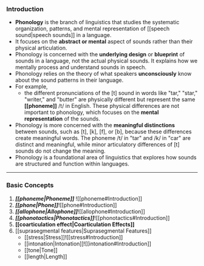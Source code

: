 ### Introduction
- **Phonology** is the branch of linguistics that studies the systematic organization, patterns, and mental representation of [[speech sound|speech sounds]] in a language.
- It focuses on the **abstract or mental** aspect of sounds rather than their physical articulation.
- Phonology is concerned with the **underlying design** or **blueprint** of sounds in a language, not the actual physical sounds. It explains how we mentally process and understand sounds in speech.
- Phonology relies on the theory of what speakers **unconsciously** know about the sound patterns in their language.
-  For example, 
	- the different pronunciations of the \[t] sound in words like "tar," "star," "writer," and "butter" are physically different but represent the same **[[phoneme]]** /t/ in English. These physical differences are not important to phonology, which focuses on the **mental representation** of the sounds.
- Phonology is more concerned with the **meaningful distinctions** between sounds, such as \[t], \[k], \[f], or \[b], because these differences create meaningful words. The phoneme /t/ in "tar" and /k/ in "car" are distinct and meaningful, while minor articulatory differences of \[t] sounds do not change the meaning.
- Phonology is a foundational area of linguistics that explores how sounds are structured and function within languages.
---

### Basic Concepts
1. ***[[phoneme|Phoneme]]*** ![[phoneme#Introduction]]
2. ***[[phone|Phone]]***![[phone#Introduction]]
3. ***[[allophone|Allophone]]***![[allophone#Introduction]]
4. ***[[phonotactics|Phonotactics]]***![[phonotactics#Introduction]]
5. **[[coarticulation effect|Coarticulation Effects]]**
6. [[suprasegmental features|Suprasegmental Features]]
	- [[stress|Stress]]![[stress#Introduction]]
	- [[intonation|Intonation]]![[intonation#Introduction]]
	- [[tone|Tone]]
	- [[length|Length]]
